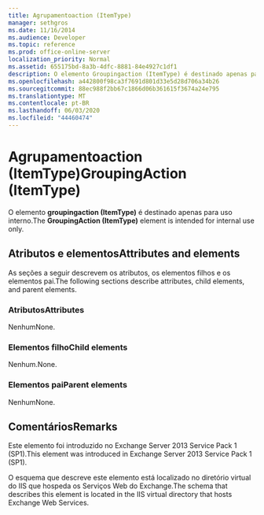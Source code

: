 ```yaml
---
title: Agrupamentoaction (ItemType)
manager: sethgros
ms.date: 11/16/2014
ms.audience: Developer
ms.topic: reference
ms.prod: office-online-server
localization_priority: Normal
ms.assetid: 655175bd-8a3b-4dfc-8881-84e4927c1df1
description: O elemento Groupingaction (ItemType) é destinado apenas para uso interno.
ms.openlocfilehash: a442800f98ca3f7691d801d33e5d28d706a34b26
ms.sourcegitcommit: 88ec988f2bb67c1866d06b361615f3674a24e795
ms.translationtype: MT
ms.contentlocale: pt-BR
ms.lasthandoff: 06/03/2020
ms.locfileid: "44460474"
---
```

# <a name="groupingaction-itemtype"></a><span data-ttu-id="c2639-103">Agrupamentoaction (ItemType)</span><span class="sxs-lookup"><span data-stu-id="c2639-103">GroupingAction (ItemType)</span></span>

<span data-ttu-id="c2639-104">O elemento **groupingaction (ItemType)** é destinado apenas para uso interno.</span><span class="sxs-lookup"><span data-stu-id="c2639-104">The **GroupingAction (ItemType)** element is intended for internal use only.</span></span> 

## <a name="attributes-and-elements"></a><span data-ttu-id="c2639-105">Atributos e elementos</span><span class="sxs-lookup"><span data-stu-id="c2639-105">Attributes and elements</span></span>

<span data-ttu-id="c2639-106">As seções a seguir descrevem os atributos, os elementos filhos e os elementos pai.</span><span class="sxs-lookup"><span data-stu-id="c2639-106">The following sections describe attributes, child elements, and parent elements.</span></span>
  
### <a name="attributes"></a><span data-ttu-id="c2639-107">Atributos</span><span class="sxs-lookup"><span data-stu-id="c2639-107">Attributes</span></span>

<span data-ttu-id="c2639-108">Nenhum</span><span class="sxs-lookup"><span data-stu-id="c2639-108">None.</span></span>
  
### <a name="child-elements"></a><span data-ttu-id="c2639-109">Elementos filho</span><span class="sxs-lookup"><span data-stu-id="c2639-109">Child elements</span></span>

<span data-ttu-id="c2639-110">Nenhum.</span><span class="sxs-lookup"><span data-stu-id="c2639-110">None.</span></span>
  
### <a name="parent-elements"></a><span data-ttu-id="c2639-111">Elementos pai</span><span class="sxs-lookup"><span data-stu-id="c2639-111">Parent elements</span></span>

<span data-ttu-id="c2639-112">Nenhum</span><span class="sxs-lookup"><span data-stu-id="c2639-112">None.</span></span>
  
## <a name="remarks"></a><span data-ttu-id="c2639-113">Comentários</span><span class="sxs-lookup"><span data-stu-id="c2639-113">Remarks</span></span>

<span data-ttu-id="c2639-114">Este elemento foi introduzido no Exchange Server 2013 Service Pack 1 (SP1).</span><span class="sxs-lookup"><span data-stu-id="c2639-114">This element was introduced in Exchange Server 2013 Service Pack 1 (SP1).</span></span>
  
<span data-ttu-id="c2639-115">O esquema que descreve este elemento está localizado no diretório virtual do IIS que hospeda os Serviços Web do Exchange.</span><span class="sxs-lookup"><span data-stu-id="c2639-115">The schema that describes this element is located in the IIS virtual directory that hosts Exchange Web Services.</span></span>
  

